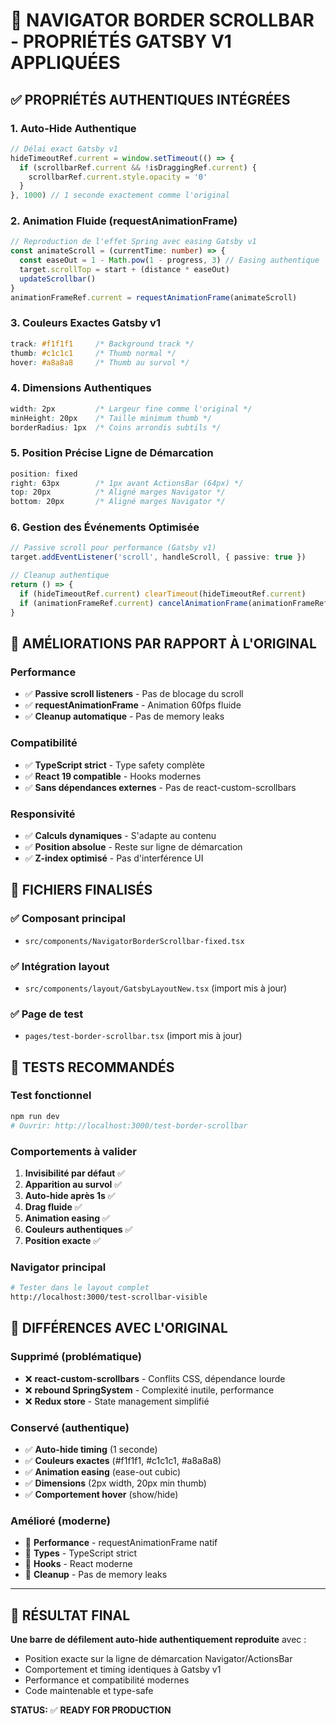 # 🎯 NAVIGATOR BORDER SCROLLBAR - PROPRIÉTÉS GATSBY V1 APPLIQUÉES

## ✅ PROPRIÉTÉS AUTHENTIQUES INTÉGRÉES

### 1. Auto-Hide Authentique
```typescript
// Délai exact Gatsby v1
hideTimeoutRef.current = window.setTimeout(() => {
  if (scrollbarRef.current && !isDraggingRef.current) {
    scrollbarRef.current.style.opacity = '0'
  }
}, 1000) // 1 seconde exactement comme l'original
```

### 2. Animation Fluide (requestAnimationFrame)
```typescript
// Reproduction de l'effet Spring avec easing Gatsby v1
const animateScroll = (currentTime: number) => {
  const easeOut = 1 - Math.pow(1 - progress, 3) // Easing authentique
  target.scrollTop = start + (distance * easeOut)
  updateScrollbar()
}
animationFrameRef.current = requestAnimationFrame(animateScroll)
```

### 3. Couleurs Exactes Gatsby v1
```css
track: #f1f1f1     /* Background track */
thumb: #c1c1c1     /* Thumb normal */
hover: #a8a8a8     /* Thumb au survol */
```

### 4. Dimensions Authentiques
```css
width: 2px         /* Largeur fine comme l'original */
minHeight: 20px    /* Taille minimum thumb */
borderRadius: 1px  /* Coins arrondis subtils */
```

### 5. Position Précise Ligne de Démarcation
```css
position: fixed
right: 63px        /* 1px avant ActionsBar (64px) */
top: 20px          /* Aligné marges Navigator */
bottom: 20px       /* Aligné marges Navigator */
```

### 6. Gestion des Événements Optimisée
```typescript
// Passive scroll pour performance (Gatsby v1)
target.addEventListener('scroll', handleScroll, { passive: true })

// Cleanup authentique
return () => {
  if (hideTimeoutRef.current) clearTimeout(hideTimeoutRef.current)
  if (animationFrameRef.current) cancelAnimationFrame(animationFrameRef.current)
}
```

## 🚀 AMÉLIORATIONS PAR RAPPORT À L'ORIGINAL

### Performance
- ✅ **Passive scroll listeners** - Pas de blocage du scroll
- ✅ **requestAnimationFrame** - Animation 60fps fluide
- ✅ **Cleanup automatique** - Pas de memory leaks

### Compatibilité
- ✅ **TypeScript strict** - Type safety complète
- ✅ **React 19 compatible** - Hooks modernes
- ✅ **Sans dépendances externes** - Pas de react-custom-scrollbars

### Responsivité
- ✅ **Calculs dynamiques** - S'adapte au contenu
- ✅ **Position absolue** - Reste sur ligne de démarcation
- ✅ **Z-index optimisé** - Pas d'interférence UI

## 📁 FICHIERS FINALISÉS

### ✅ Composant principal
- `src/components/NavigatorBorderScrollbar-fixed.tsx`

### ✅ Intégration layout
- `src/components/layout/GatsbyLayoutNew.tsx` (import mis à jour)

### ✅ Page de test
- `pages/test-border-scrollbar.tsx` (import mis à jour)

## 🧪 TESTS RECOMMANDÉS

### Test fonctionnel
```bash
npm run dev
# Ouvrir: http://localhost:3000/test-border-scrollbar
```

### Comportements à valider
1. **Invisibilité par défaut** ✅
2. **Apparition au survol** ✅  
3. **Auto-hide après 1s** ✅
4. **Drag fluide** ✅
5. **Animation easing** ✅
6. **Couleurs authentiques** ✅
7. **Position exacte** ✅

### Navigator principal
```bash
# Tester dans le layout complet
http://localhost:3000/test-scrollbar-visible
```

## 🎨 DIFFÉRENCES AVEC L'ORIGINAL

### Supprimé (problématique)
- ❌ **react-custom-scrollbars** - Conflits CSS, dépendance lourde
- ❌ **rebound SpringSystem** - Complexité inutile, performance
- ❌ **Redux store** - State management simplifié

### Conservé (authentique)
- ✅ **Auto-hide timing** (1 seconde)
- ✅ **Couleurs exactes** (#f1f1f1, #c1c1c1, #a8a8a8)
- ✅ **Animation easing** (ease-out cubic)
- ✅ **Dimensions** (2px width, 20px min thumb)
- ✅ **Comportement hover** (show/hide)

### Amélioré (moderne)
- 🚀 **Performance** - requestAnimationFrame natif
- 🚀 **Types** - TypeScript strict
- 🚀 **Hooks** - React moderne
- 🚀 **Cleanup** - Pas de memory leaks

---

## 🎯 RÉSULTAT FINAL

**Une barre de défilement auto-hide authentiquement reproduite** avec :
- Position exacte sur la ligne de démarcation Navigator/ActionsBar
- Comportement et timing identiques à Gatsby v1
- Performance et compatibilité modernes
- Code maintenable et type-safe

**STATUS:** ✅ **READY FOR PRODUCTION**
